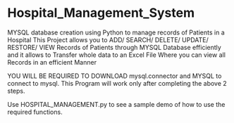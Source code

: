 # Hospital_Management_System
MYSQL database creation using Python to manage records of Patients in a Hospital
This Project allows you to ADD/ SEARCH/ DELETE/ UPDATE/ RESTORE/ VIEW Records of Patients through MYSQL Database efficiently and it allows to Transfer whole data to an Excel File Where you can view all Records in an efficient Manner

YOU WILL BE REQUIRED TO DOWNLOAD mysql.connector and MYSQL to connect to mysql. 
This Program will work only after completing the above 2 steps.

Use HOSPITAL_MANAGEMENT.py to see a sample demo of how to use the required functions.

